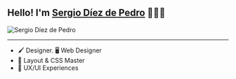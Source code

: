 ## Hello! I'm [Sergio Díez de Pedro](https://sdp-curriculo.netlify.app/) 🧔🏻‍♂️

![Sergio Díez de Pedro](https://i.postimg.cc/QMZWNwyJ/hero.jpg)

----

- 🖌️ Designer. 🖥️ Web Designer
- 📐 Layout & CSS Master
- 📝 UX/UI Experiences

